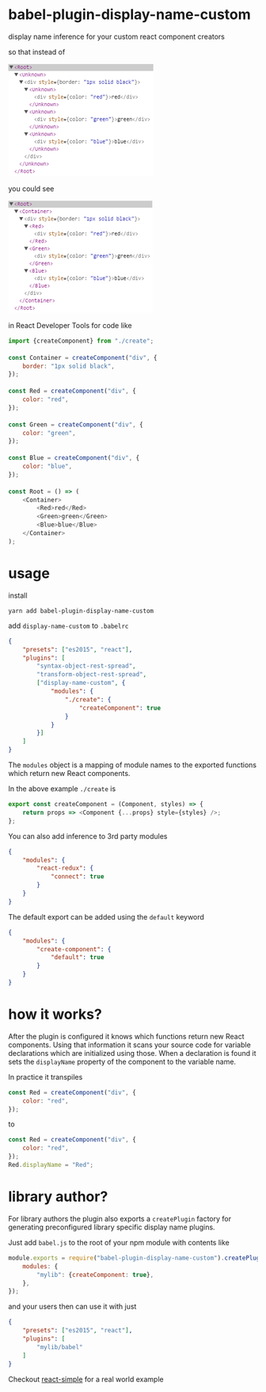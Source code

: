 # babel-plugin-display-name-custom

display name inference for your custom react component creators

so that instead of

![unknown](https://raw.githubusercontent.com/epeli/babel-plugin-display-name-custom/master/assets/unknown.png)

you could see 

![unknown](https://raw.githubusercontent.com/epeli/babel-plugin-display-name-custom/master/assets/displayname.png)

in React Developer Tools for code like

```js
import {createComponent} from "./create";

const Container = createComponent("div", {
    border: "1px solid black",
});

const Red = createComponent("div", {
    color: "red",
});

const Green = createComponent("div", {
    color: "green",
});

const Blue = createComponent("div", {
    color: "blue",
});

const Root = () => (
    <Container>
        <Red>red</Red>
        <Green>green</Green>
        <Blue>blue</Blue>
    </Container>
);
```



# usage

install

    yarn add babel-plugin-display-name-custom

add `display-name-custom` to `.babelrc`

```json
{
    "presets": ["es2015", "react"],
    "plugins": [
        "syntax-object-rest-spread",
        "transform-object-rest-spread",
        ["display-name-custom", {
            "modules": {
                "./create": {
                    "createComponent": true
                }
            }
        }]
    ]
}
```

The `modules` object is a mapping of module names to the exported
functions which return new React components.

In the above example `./create` is

```js
export const createComponent = (Component, styles) => {
    return props => <Component {...props} style={styles} />;
};
```

You can also add inference to 3rd party modules

```json
{
    "modules": {
        "react-redux": {
            "connect": true
        }
    }
}
```

The default export can be added using the `default` keyword

```json
{
    "modules": {
        "create-component": {
            "default": true
        }
    }
}
```

# how it works?

After the plugin is configured it knows which functions return new React components.
Using that information it scans your source code for variable declarations which are initialized
using those. When a declaration is found it sets the `displayName` property
of the component to the variable name.

In practice it transpiles

```js
const Red = createComponent("div", {
    color: "red",
});
```

to

```js
const Red = createComponent("div", {
    color: "red",
});
Red.displayName = "Red";
```

# library author?

For library authors the plugin also exports a `createPlugin` factory
for generating preconfigured library specific display name plugins.

Just add `babel.js` to the root of your npm module with contents like

```js
module.exports = require("babel-plugin-display-name-custom").createPlugin({
    modules: {
        "mylib": {createComponent: true},
    },
});
```

and your users then can use it with just

```json
{
    "presets": ["es2015", "react"],
    "plugins": [
        "mylib/babel"
    ]
}
```

Checkout [react-simple][] for a real world example

[react-simple]: https://github.com/epeli/react-simple
